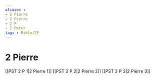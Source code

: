 ```yaml
---
aliases : 
- 2 Pierre
- 2 Pierre
- 2 P
- 2 Peter
tags : Bible/2P
---
```


# 2 Pierre

[[PST 2 P 1|2 Pierre 1]]
[[PST 2 P 2|2 Pierre 2]]
[[PST 2 P 3|2 Pierre 3]]

